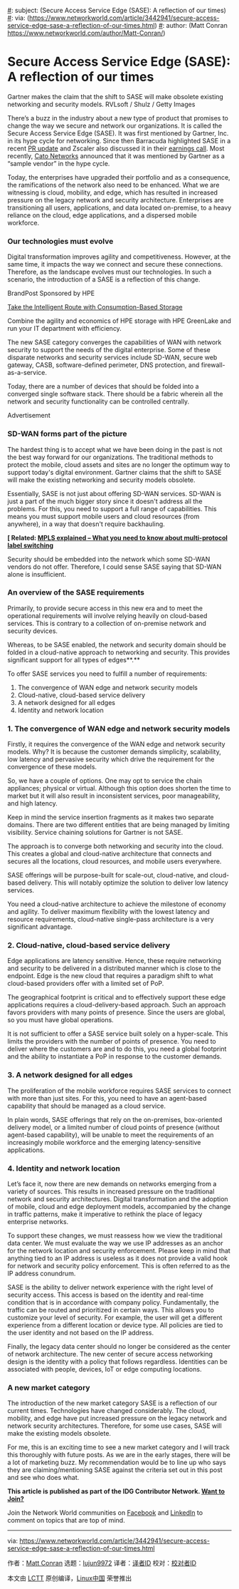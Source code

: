 [#]: collector: (lujun9972)
[#]: translator: ( )
[#]: reviewer: ( )
[#]: publisher: ( )
[#]: url: ( )
[#]: subject: (Secure Access Service Edge (SASE): A reflection of our times)
[#]: via: (https://www.networkworld.com/article/3442941/secure-access-service-edge-sase-a-reflection-of-our-times.html)
[#]: author: (Matt Conran https://www.networkworld.com/author/Matt-Conran/)

Secure Access Service Edge (SASE): A reflection of our times
======
Gartner makes the claim that the shift to SASE will make obsolete existing networking and security models.
RVLsoft / Shulz / Getty Images

There’s a buzz in the industry about a new type of product that promises to change the way we secure and network our organizations. It is called the Secure Access Service Edge (SASE). It was first mentioned by Gartner, Inc. in its hype cycle for networking. Since then Barracuda highlighted SASE in a recent [PR update][1] and Zscaler also discussed it in their [earnings call][2]. Most recently, [Cato Networks][3] announced that it was mentioned by Gartner as a “sample vendor” in the hype cycle.

Today, the enterprises have upgraded their portfolio and as a consequence, the ramifications of the network also need to be enhanced. What we are witnessing is cloud, mobility, and edge, which has resulted in increased pressure on the legacy network and security architecture. Enterprises are transitioning all users, applications, and data located on-premise, to a heavy reliance on the cloud, edge applications, and a dispersed mobile workforce.  

### Our technologies must evolve

Digital transformation improves agility and competitiveness. However, at the same time, it impacts the way we connect and secure these connections. Therefore, as the landscape evolves must our technologies. In such a scenario, the introduction of a SASE is a reflection of this change.

[][4]

BrandPost Sponsored by HPE

[Take the Intelligent Route with Consumption-Based Storage][4]

Combine the agility and economics of HPE storage with HPE GreenLake and run your IT department with efficiency.

The new SASE category converges the capabilities of WAN with network security to support the needs of the digital enterprise. Some of these disparate networks and security services include SD-WAN, secure web gateway, CASB, software-defined perimeter, DNS protection, and firewall-as-a-service.

Today, there are a number of devices that should be folded into a converged single software stack. There should be a fabric wherein all the network and security functionality can be controlled centrally.

Advertisement

### SD-WAN forms part of the picture

The hardest thing is to accept what we have been doing in the past is not the best way forward for our organizations. The traditional methods to protect the mobile, cloud assets and sites are no longer the optimum way to support today's digital environment. Gartner claims that the shift to SASE will make the existing networking and security models obsolete.

Essentially, SASE is not just about offering SD-WAN services. SD-WAN is just a part of the much bigger story since it doesn't address all the problems. For this, you need to support a full range of capabilities. This means you must support mobile users and cloud resources (from anywhere), in a way that doesn't require backhauling. 

**[ Related: [MPLS explained – What you need to know about multi-protocol label switching][5]**

Security should be embedded into the network which some SD-WAN vendors do not offer. Therefore, I could sense SASE saying that SD-WAN alone is insufficient.

### An overview of the SASE requirements

Primarily, to provide secure access in this new era and to meet the operational requirements will involve relying heavily on cloud-based services. This is contrary to a collection of on-premise network and security devices.

Whereas, to be SASE enabled, the network and security domain should be folded in a cloud-native approach to networking and security. This provides significant support for all types of edges**.**

To offer SASE services you need to fulfill a number of requirements:

  1. The convergence of WAN edge and network security models
  2. Cloud-native, cloud-based service delivery
  3. A network designed for all edges
  4. Identity and network location



### 1\. The convergence of WAN edge and network security models

Firstly, it requires the convergence of the WAN edge and network security models. Why? It is because the customer demands simplicity, scalability, low latency and pervasive security which drive the requirement for the convergence of these models.

So, we have a couple of options. One may opt to service the chain appliances; physical or virtual. Although this option does shorten the time to market but it will also result in inconsistent services, poor manageability, and high latency.

Keep in mind the service insertion fragments as it makes two separate domains. There are two different entities that are being managed by limiting visibility. Service chaining solutions for Gartner is not SASE.

The approach is to converge both networking and security into the cloud. This creates a global and cloud-native architecture that connects and secures all the locations, cloud resources, and mobile users everywhere.

SASE offerings will be purpose-built for scale-out, cloud-native, and cloud-based delivery. This will notably optimize the solution to deliver low latency services.

You need a cloud-native architecture to achieve the milestone of economy and agility. To deliver maximum flexibility with the lowest latency and resource requirements, cloud-native single-pass architecture is a very significant advantage.

### 2\. Cloud-native, cloud-based service delivery

Edge applications are latency sensitive. Hence, these require networking and security to be delivered in a distributed manner which is close to the endpoint. Edge is the new cloud that requires a paradigm shift to what cloud-based providers offer with a limited set of PoP.

The geographical footprint is critical and to effectively support these edge applications requires a cloud-delivery-based approach. Such an approach favors providers with many points of presence. Since the users are global, so you must have global operations.

It is not sufficient to offer a SASE service built solely on a hyper-scale. This limits the providers with the number of points of presence. You need to deliver where the customers are and to do this, you need a global footprint and the ability to instantiate a PoP in response to the customer demands.

### 3\. A network designed for all edges

The proliferation of the mobile workforce requires SASE services to connect with more than just sites. For this, you need to have an agent-based capability that should be managed as a cloud service.

In plain words, SASE offerings that rely on the on-premises, box-oriented delivery model, or a limited number of cloud points of presence (without agent-based capability), will be unable to meet the requirements of an increasingly mobile workforce and the emerging latency-sensitive applications.

### 4\. Identity and network location

Let’s face it, now there are new demands on networks emerging from a variety of sources. This results in increased pressure on the traditional network and security architectures. Digital transformation and the adoption of mobile, cloud and edge deployment models, accompanied by the change in traffic patterns, make it imperative to rethink the place of legacy enterprise networks. 

To support these changes, we must reassess how we view the traditional data center. We must evaluate the way we use IP addresses as an anchor for the network location and security enforcement. Please keep in mind that anything tied to an IP address is useless as it does not provide a valid hook for network and security policy enforcement. This is often referred to as the IP address conundrum.

SASE is the ability to deliver network experience with the right level of security access. This access is based on the identity and real-time condition that is in accordance with company policy. Fundamentally, the traffic can be routed and prioritized in certain ways. This allows you to customize your level of security. For example, the user will get a different experience from a different location or device type. All policies are tied to the user identity and not based on the IP address. 

Finally, the legacy data center should no longer be considered as the center of network architecture. The new center of secure access networking design is the identity with a policy that follows regardless. Identities can be associated with people, devices, IoT or edge computing locations.

### A new market category

The introduction of the new market category SASE is a reflection of our current times. Technologies have changed considerably. The cloud, mobility, and edge have put increased pressure on the legacy network and network security architectures. Therefore, for some use cases, SASE will make the existing models obsolete.

For me, this is an exciting time to see a new market category and I will track this thoroughly with future posts. As we are in the early stages, there will be a lot of marketing buzz. My recommendation would be to line up who says they are claiming/mentioning SASE against the criteria set out in this post and see who does what.

**This article is published as part of the IDG Contributor Network. [Want to Join?][6]**

Join the Network World communities on [Facebook][7] and [LinkedIn][8] to comment on topics that are top of mind.

--------------------------------------------------------------------------------

via: https://www.networkworld.com/article/3442941/secure-access-service-edge-sase-a-reflection-of-our-times.html

作者：[Matt Conran][a]
选题：[lujun9972][b]
译者：[译者ID](https://github.com/译者ID)
校对：[校对者ID](https://github.com/校对者ID)

本文由 [LCTT](https://github.com/LCTT/TranslateProject) 原创编译，[Linux中国](https://linux.cn/) 荣誉推出

[a]: https://www.networkworld.com/author/Matt-Conran/
[b]: https://github.com/lujun9972
[1]: http://www.backupreview.info/2019/09/11/new-release-of-barracuda-cloudgen-firewall-automates-and-secures-enterprise-migrations-to-public-cloud/
[2]: https://seekingalpha.com/article/4290853-zscaler-inc-zs-ceo-jay-chaudhry-q4-2019-results-earnings-call-transcript
[3]: https://www.catonetworks.com/news/cato-networks-listed-for-sase-category-in-the-gartner-hype-cycle-2019
[4]: https://www.networkworld.com/article/3440100/take-the-intelligent-route-with-consumption-based-storage.html?utm_source=IDG&utm_medium=promotions&utm_campaign=HPE20773&utm_content=sidebar ( Take the Intelligent Route with Consumption-Based Storage)
[5]: https://www.networkworld.com/article/2297171/sd-wan/network-security-mpls-explained.html
[6]: https://www.networkworld.com/contributor-network/signup.html
[7]: https://www.facebook.com/NetworkWorld/
[8]: https://www.linkedin.com/company/network-world
